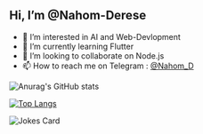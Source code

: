  
## Hi, I’m @Nahom-Derese

- 👀 I’m interested in AI and Web-Devlopment 
- 🌱 I’m currently learning Flutter
- 💞️ I’m looking to collaborate on Node.js
- 📫 How to reach me on Telegram : [@Nahom_D](t.me/ditch_the_dogma)


![Anurag's GitHub stats](https://github-readme-stats.vercel.app/api?username=Nahom-Derese&show_icons=true&theme=radical)

[![Top Langs](https://github-readme-stats.vercel.app/api/top-langs/?username=Nahom-Derese&layout=compact)](https://github.com/anuraghazra/github-readme-stats)

<!-- Markdown -->

![Jokes Card](https://readme-jokes.vercel.app/api)
<!---
Nahom-Derese/Nahom-Derese is a ✨ special ✨ repository because its `README.md` (this file) appears on your GitHub profile.
You can click the Preview link to take a look at your changes.
--->
